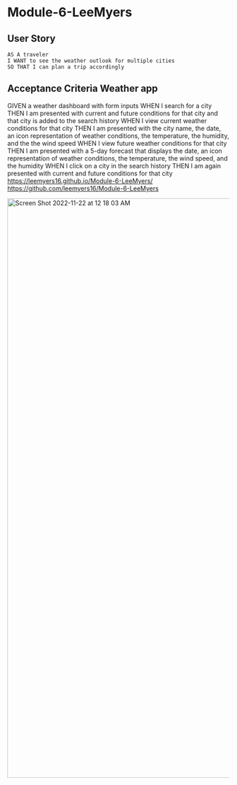 # Module-6-LeeMyers


## User Story

```
AS A traveler
I WANT to see the weather outlook for multiple cities
SO THAT I can plan a trip accordingly
```

## Acceptance Criteria Weather app
GIVEN a weather dashboard with form inputs
WHEN I search for a city
THEN I am presented with current and future conditions for that city and that city is added to the search history
WHEN I view current weather conditions for that city
THEN I am presented with the city name, the date, an icon representation of weather conditions, the temperature, the humidity, and the the wind speed
WHEN I view future weather conditions for that city
THEN I am presented with a 5-day forecast that displays the date, an icon representation of weather conditions, the temperature, the wind speed, and the humidity
WHEN I click on a city in the search history
THEN I am again presented with current and future conditions for that city
https://leemyers16.github.io/Module-6-LeeMyers/
https://github.com/leemyers16/Module-6-LeeMyers

<img width="1311" alt="Screen Shot 2022-11-22 at 12 18 03 AM" src="https://user-images.githubusercontent.com/114959288/203261717-b43dd432-0324-46ce-ae03-77af205961bd.png">
